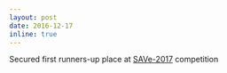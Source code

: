 ```yaml
---
layout: post
date: 2016-12-17
inline: true
---
```


Secured first runners-up place at [SAVe-2017](www.niot.res.in/SAVe/) competition
